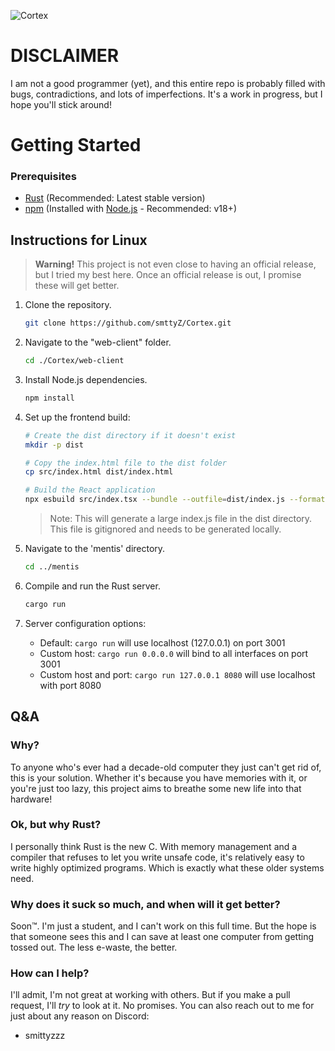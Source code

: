 ![Cortex](https://socialify.git.ci/smttyZ/Cortex/image?custom_description=A+server+built+using+rust+to+breathe+some+new+life+into+older+systems.&description=1&font=Inter&forks=1&issues=1&language=1&name=1&owner=1&pulls=1&stargazers=1&theme=Light)

# DISCLAIMER
I am not a good programmer (yet), and this entire repo is probably filled with bugs, contradictions, and lots of imperfections. It's a work in progress, but I hope you'll stick around!

# Getting Started

### Prerequisites
* [Rust](https://www.rust-lang.org) (Recommended: Latest stable version)
* [npm](https://www.npmjs.com) (Installed with [Node.js](https://nodejs.org) - Recommended: v18+)

## Instructions for Linux

> **Warning!** This project is not even close to having an official release, but I tried my best here. Once an official release is out, I promise these will get better.

1. Clone the repository.
   ```bash
   git clone https://github.com/smttyZ/Cortex.git
   ```

2. Navigate to the "web-client" folder.
   ```bash
   cd ./Cortex/web-client
   ```

3. Install Node.js dependencies.
   ```bash
   npm install
   ```

4. Set up the frontend build:
   ```bash
   # Create the dist directory if it doesn't exist
   mkdir -p dist
   
   # Copy the index.html file to the dist folder
   cp src/index.html dist/index.html
   
   # Build the React application
   npx esbuild src/index.tsx --bundle --outfile=dist/index.js --format=esm
   ```
   > Note: This will generate a large index.js file in the dist directory. This file is gitignored and needs to be generated locally.

5. Navigate to the 'mentis' directory.
   ```bash
   cd ../mentis
   ```

6. Compile and run the Rust server.
   ```bash
   cargo run
   ```

7. Server configuration options:
   - Default: `cargo run` will use localhost (127.0.0.1) on port 3001
   - Custom host: `cargo run 0.0.0.0` will bind to all interfaces on port 3001
   - Custom host and port: `cargo run 127.0.0.1 8080` will use localhost with port 8080

## Q&A

### Why?
To anyone who's ever had a decade-old computer they just can't get rid of, this is your solution. Whether it's because you have memories with it, or you're just too lazy, this project aims to breathe some new life into that hardware!

### Ok, but why Rust?
I personally think Rust is the new C. With memory management and a compiler that refuses to let you write unsafe code, it's relatively easy to write highly optimized programs. Which is exactly what these older systems need.

### Why does it suck so much, and when will it get better?
Soon™.
I'm just a student, and I can't work on this full time. But the hope is that someone sees this and I can save at least one computer from getting tossed out. The less e-waste, the better.

### How can I help?
I'll admit, I'm not great at working with others. But if you make a pull request, I'll *try* to look at it. No promises. You can also reach out to me for just about any reason on Discord: 
* smittyzzz